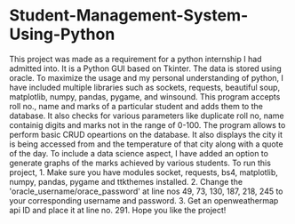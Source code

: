 # Student-Management-System-Using-Python
This project was made as a requirement for a python internship I had admitted into. It is a Python GUI based on Tkinter. The data is stored using oracle. To maximize the usage and my personal understanding of python, I have included multiple libraries such as sockets, requests, beautiful soup, matplotlib, numpy, pandas, pygame, and winsound. This program accepts roll no., name and marks of a particular student and adds them to the database. It also checks for various parameters like duplicate roll no, name containig digits and marks not in the range of 0-100. The program allows to perform basic CRUD opeartions on the database. It also displays the city it is being accessed from and the temperature of that city along with a quote of the day. To include a data science aspect, I have added an option to generate graphs of the marks achieved by various students.  To run this project, 1. Make sure you have modules socket, requests, bs4, matplotlib, numpy, pandas, pygame and ttkthemes installed. 2. Change the 'oracle_username/orace_password' at line nos 49, 73, 130, 187, 218, 245 to your corresponding username and password. 3. Get an openweathermap api ID and place it at line no. 291.  Hope you like the project!
